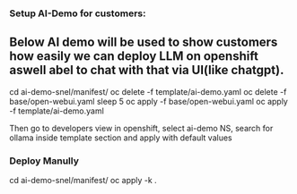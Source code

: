 ### Setup AI-Demo for customers:
## Below AI demo will be used to show customers how easily we can deploy LLM on openshift aswell abel to chat with that via UI(like chatgpt).

cd ai-demo-snel/manifest/
oc delete -f template/ai-demo.yaml
oc delete -f base/open-webui.yaml
sleep 5
oc apply -f base/open-webui.yaml
oc apply -f template/ai-demo.yaml

Then go to developers view in openshift, select ai-demo NS, search for ollama inside template section and apply with default values
### Deploy Manully
cd ai-demo-snel/manifest/
oc apply -k .
